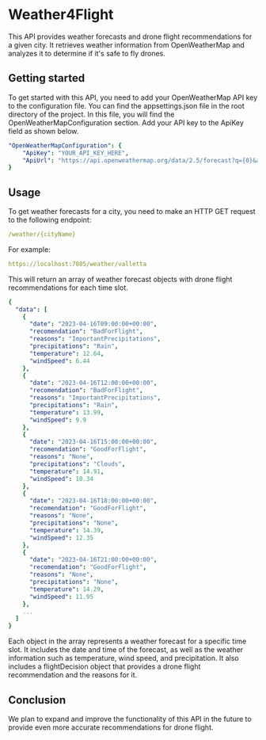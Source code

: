 # Weather4Flight

This API provides weather forecasts and drone flight recommendations for a given city. It retrieves weather information from OpenWeatherMap and analyzes it to determine if it's safe to fly drones.

## Getting started

To get started with this API, you need to add your OpenWeatherMap API key to the configuration file. You can find the appsettings.json file in the root directory of the project. In this file, you will find the OpenWeatherMapConfiguration section. Add your API key to the ApiKey field as shown below.

```yaml
"OpenWeatherMapConfiguration": {
    "ApiKey": "YOUR_API_KEY_HERE",
    "ApiUrl": "https://api.openweathermap.org/data/2.5/forecast?q={0}&appid={1}&units=metric"
}
```

## Usage

To get weather forecasts for a city, you need to make an HTTP GET request to the following endpoint:

```yaml
/weather/{cityName}
```

For example:

```yaml
https://localhost:7085/weather/valletta
```

This will return an array of weather forecast objects with drone flight recommendations for each time slot.

```yaml
{
  "data": [
    {
      "date": "2023-04-16T09:00:00+00:00",
      "recomendation": "BadForFlight",
      "reasons": "ImportantPrecipitations",
      "precipitations": "Rain",
      "temperature": 12.64,
      "windSpeed": 6.44
    },
    {
      "date": "2023-04-16T12:00:00+00:00",
      "recomendation": "BadForFlight",
      "reasons": "ImportantPrecipitations",
      "precipitations": "Rain",
      "temperature": 13.99,
      "windSpeed": 9.9
    },
    {
      "date": "2023-04-16T15:00:00+00:00",
      "recomendation": "GoodForFlight",
      "reasons": "None",
      "precipitations": "Clouds",
      "temperature": 14.91,
      "windSpeed": 10.34
    },
    {
      "date": "2023-04-16T18:00:00+00:00",
      "recomendation": "GoodForFlight",
      "reasons": "None",
      "precipitations": "None",
      "temperature": 14.39,
      "windSpeed": 12.35
    },
    {
      "date": "2023-04-16T21:00:00+00:00",
      "recomendation": "GoodForFlight",
      "reasons": "None",
      "precipitations": "None",
      "temperature": 14.29,
      "windSpeed": 11.95
    },
    ...
  ]
}
```

Each object in the array represents a weather forecast for a specific time slot. It includes the date and time of the forecast, as well as the weather information such as temperature, wind speed, and precipitation. It also includes a flightDecision object that provides a drone flight recommendation and the reasons for it.

## Conclusion

We plan to expand and improve the functionality of this API in the future to provide even more accurate recommendations for drone flight.